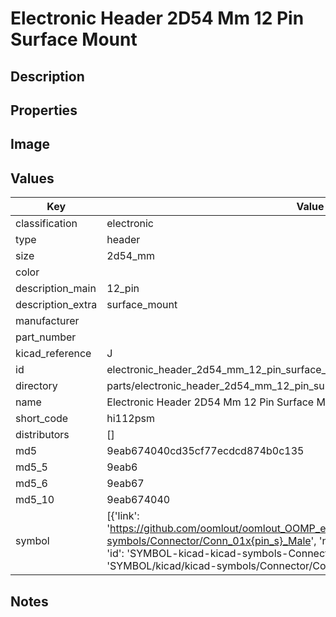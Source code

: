 # Electronic Header 2D54 Mm 12 Pin Surface Mount

## Description

## Properties


## Image


## Values

| Key | Value |
| --- | --- |
| classification | electronic |
| type | header |
| size | 2d54_mm |
| color |  |
| description_main | 12_pin |
| description_extra | surface_mount |
| manufacturer |  |
| part_number |  |
| kicad_reference | J |
| id | electronic_header_2d54_mm_12_pin_surface_mount |
| directory | parts/electronic_header_2d54_mm_12_pin_surface_mount |
| name | Electronic Header 2D54 Mm 12 Pin Surface Mount |
| short_code | hi112psm |
| distributors | [] |
| md5 | 9eab674040cd35cf77ecdcd874b0c135 |
| md5_5 | 9eab6 |
| md5_6 | 9eab67 |
| md5_10 | 9eab674040 |
| symbol | [{'link': 'https://github.com/oomlout/oomlout_OOMP_eda_V2/tree/main/SYMBOL/kicad/kicad-symbols/Connector/Conn_01x{pin_s}_Male', 'name': 'Connector : Conn_01x12_Male', 'id': 'SYMBOL-kicad-kicad-symbols-Connector-Conn_01x12_Male', 'directory': 'SYMBOL/kicad/kicad-symbols/Connector/Conn_01x12_Male/'}] |

## Notes

